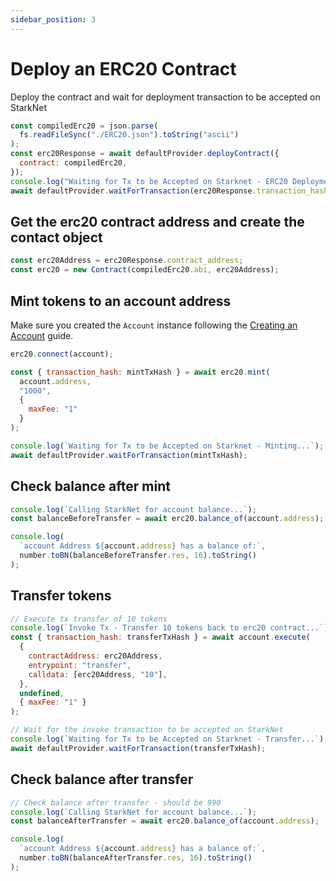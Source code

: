```yaml
---
sidebar_position: 3
---
```


# Deploy an ERC20 Contract

Deploy the contract and wait for deployment transaction to be accepted on StarkNet

```javascript
const compiledErc20 = json.parse(
  fs.readFileSync("./ERC20.json").toString("ascii")
);
const erc20Response = await defaultProvider.deployContract({
  contract: compiledErc20,
});
console.log("Waiting for Tx to be Accepted on Starknet - ERC20 Deployment...");
await defaultProvider.waitForTransaction(erc20Response.transaction_hash);
```

## Get the erc20 contract address and create the contact object

```javascript
const erc20Address = erc20Response.contract_address;
const erc20 = new Contract(compiledErc20.abi, erc20Address);
```

## Mint tokens to an account address

Make sure you created the `Account` instance following the [Creating an Account](./account.md) guide.

```javascript
erc20.connect(account);

const { transaction_hash: mintTxHash } = await erc20.mint(
  account.address,
  "1000",
  { 
    maxFee: "1" 
  }
);

console.log(`Waiting for Tx to be Accepted on Starknet - Minting...`);
await defaultProvider.waitForTransaction(mintTxHash);
```

## Check balance after mint

```javascript
console.log(`Calling StarkNet for account balance...`);
const balanceBeforeTransfer = await erc20.balance_of(account.address);

console.log(
  `account Address ${account.address} has a balance of:`,
  number.toBN(balanceBeforeTransfer.res, 16).toString()
);
```

## Transfer tokens

```javascript
// Execute tx transfer of 10 tokens
console.log(`Invoke Tx - Transfer 10 tokens back to erc20 contract...`);
const { transaction_hash: transferTxHash } = await account.execute(
  {
    contractAddress: erc20Address,
    entrypoint: "transfer",
    calldata: [erc20Address, "10"],
  },
  undefined,
  { maxFee: "1" }
);

// Wait for the invoke transaction to be accepted on StarkNet
console.log(`Waiting for Tx to be Accepted on Starknet - Transfer...`);
await defaultProvider.waitForTransaction(transferTxHash);
```

## Check balance after transfer

```javascript
// Check balance after transfer - should be 990
console.log(`Calling StarkNet for account balance...`);
const balanceAfterTransfer = await erc20.balance_of(account.address);

console.log(
  `account Address ${account.address} has a balance of:`,
  number.toBN(balanceAfterTransfer.res, 16).toString()
);
```
